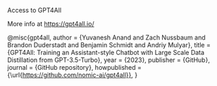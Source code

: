 Access to GPT4All

More info at https://gpt4all.io/

@misc{gpt4all,
author = {Yuvanesh Anand and Zach Nussbaum and Brandon Duderstadt and Benjamin Schmidt and Andriy Mulyar},
title = {GPT4All: Training an Assistant-style Chatbot with Large Scale Data Distillation from GPT-3.5-Turbo},
year = {2023},
publisher = {GitHub},
journal = {GitHub repository},
howpublished = {\url{https://github.com/nomic-ai/gpt4all}},
}
